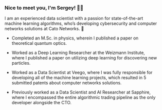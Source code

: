 ### Nice to meet you, I'm Sergey! 👋🏻

I am an experienced data scientist with a passion for state-of-the-art machine learning algorithms, who’s developing cybersecurity and computer networks solutions at Cato Networks. 🦄

- Completed an M.Sc. in physics, wherein I published a paper on theoretical quantum optics.

- Worked as a Deep Learning Researcher at the Weizmann Institute, where I published a paper on utilizing deep learning for discovering new particles.

- Worked as a Data Scientist at Veego, where I was fully responsible for developing all of the machine learning projects, which resulted in 5 submitted patents about computer networks solutions.

- Previously worked as a Data Scientist and AI Researcher at Sapphire, where I encompassed the entire algorithmic trading pipeline as the only developer alongside the CTO.
